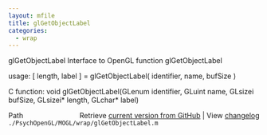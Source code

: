 ```yaml
---
layout: mfile
title: glGetObjectLabel
categories:
  - wrap
---
```


glGetObjectLabel  Interface to OpenGL function glGetObjectLabel

usage:  \[ length, label \] = glGetObjectLabel\( identifier, name, bufSize \)

C function:  void glGetObjectLabel\(GLenum identifier, GLuint name, GLsizei bufSize, GLsizei\* length, GLchar\* label\)


<div class="code_header" style="text-align:right;">
  <span style="float:left;">Path&nbsp;&nbsp;</span> <span class="counter">Retrieve <a href=
  "https://raw.github.com/Psychtoolbox-3/Psychtoolbox-3/beta/./PsychOpenGL/MOGL/wrap/glGetObjectLabel.m">current version from GitHub</a> | View <a href=
  "https://github.com/Psychtoolbox-3/Psychtoolbox-3/commits/beta/./PsychOpenGL/MOGL/wrap/glGetObjectLabel.m">changelog</a></span>
</div>
<div class="code">
  <code>./PsychOpenGL/MOGL/wrap/glGetObjectLabel.m</code>
</div>
